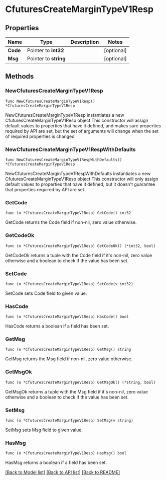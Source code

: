 # CfuturesCreateMarginTypeV1Resp

## Properties

Name | Type | Description | Notes
------------ | ------------- | ------------- | -------------
**Code** | Pointer to **int32** |  | [optional] 
**Msg** | Pointer to **string** |  | [optional] 

## Methods

### NewCfuturesCreateMarginTypeV1Resp

`func NewCfuturesCreateMarginTypeV1Resp() *CfuturesCreateMarginTypeV1Resp`

NewCfuturesCreateMarginTypeV1Resp instantiates a new CfuturesCreateMarginTypeV1Resp object
This constructor will assign default values to properties that have it defined,
and makes sure properties required by API are set, but the set of arguments
will change when the set of required properties is changed

### NewCfuturesCreateMarginTypeV1RespWithDefaults

`func NewCfuturesCreateMarginTypeV1RespWithDefaults() *CfuturesCreateMarginTypeV1Resp`

NewCfuturesCreateMarginTypeV1RespWithDefaults instantiates a new CfuturesCreateMarginTypeV1Resp object
This constructor will only assign default values to properties that have it defined,
but it doesn't guarantee that properties required by API are set

### GetCode

`func (o *CfuturesCreateMarginTypeV1Resp) GetCode() int32`

GetCode returns the Code field if non-nil, zero value otherwise.

### GetCodeOk

`func (o *CfuturesCreateMarginTypeV1Resp) GetCodeOk() (*int32, bool)`

GetCodeOk returns a tuple with the Code field if it's non-nil, zero value otherwise
and a boolean to check if the value has been set.

### SetCode

`func (o *CfuturesCreateMarginTypeV1Resp) SetCode(v int32)`

SetCode sets Code field to given value.

### HasCode

`func (o *CfuturesCreateMarginTypeV1Resp) HasCode() bool`

HasCode returns a boolean if a field has been set.

### GetMsg

`func (o *CfuturesCreateMarginTypeV1Resp) GetMsg() string`

GetMsg returns the Msg field if non-nil, zero value otherwise.

### GetMsgOk

`func (o *CfuturesCreateMarginTypeV1Resp) GetMsgOk() (*string, bool)`

GetMsgOk returns a tuple with the Msg field if it's non-nil, zero value otherwise
and a boolean to check if the value has been set.

### SetMsg

`func (o *CfuturesCreateMarginTypeV1Resp) SetMsg(v string)`

SetMsg sets Msg field to given value.

### HasMsg

`func (o *CfuturesCreateMarginTypeV1Resp) HasMsg() bool`

HasMsg returns a boolean if a field has been set.


[[Back to Model list]](../README.md#documentation-for-models) [[Back to API list]](../README.md#documentation-for-api-endpoints) [[Back to README]](../README.md)


